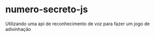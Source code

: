 # numero-secreto-js

Utilizando uma api de reconhecimento de voz para fazer um jogo de adivinhação 
